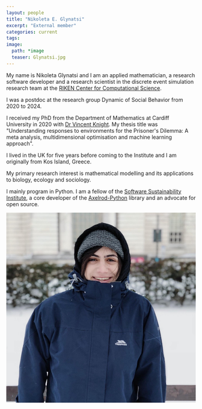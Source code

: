 ```yaml
---
layout: people
title: "Nikoleta E. Glynatsi"
excerpt: "External member"
categories: current
tags:
image:
  path: *image
  teaser: Glynatsi.jpg
---
```


My name is Nikoleta Glynatsi and I am an applied mathematician, a research
software developer and a research scientist in the discrete event simulation
research team at the [RIKEN Center for Computational Science](https://www.r-ccs.riken.jp/en/).

I was a postdoc at the research group Dynamic of Social Behavior from 2020 to
2024.

I received my PhD from the Department of Mathematics at Cardiff University in
2020 with [Dr Vincent Knight](https://twitter.com/drvinceknight).
My thesis title was "Understanding responses to
environments for the Prisoner's Dilemma: A meta analysis, multidimensional
optimisation and machine learning approach".

I lived in the UK for five years before coming to the Institute and
I am originally from Kos Island, Greece.

My primary research interest is mathematical modelling and its applications to
biology, ecology and sociology.

I mainly program in Python. I am a fellow of the [Software Sustainability Institute](https://www.software.ac.uk),
a core developer of the [Axelrod-Python](https://github.com/Axelrod-Python/Axelrod) library and an
advocate for open source.


<div id="socialMedia" style="text-align:center">
    <a href="mailto:glynatsi@evolbio.mpg.de"><i style="font-size:24px" class="fa fa-envelope"></i></a>
    <a href="https://github.com/Nikoleta-v3"><i style="font-size:24px" class="fa fa-github"></i></a>
    <a href="https://twitter.com/NikoletaGlyn"><i style="font-size:24px" class="fa fa-twitter"></i></a>
    <a href="https://nikoleta-v3.github.io"><i style="font-size:24px" class="fa fa-home"></i></a>
    <a href="https://www.linkedin.com/in/nikoleta-e-glynatsi-771872123/"><i style="font-size:24px" class="fa fa-linkedin"></i></a>
</div>

<img src="../../images/Glynatsi.jpg" class="center">

